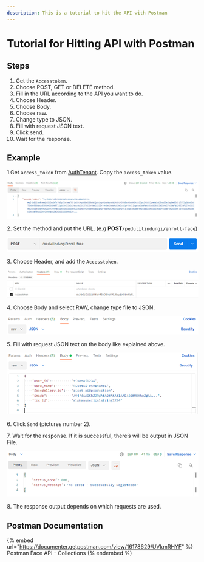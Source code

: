 ```yaml
---
description: This is a tutorial to hit the API with Postman
---
```


# Tutorial for Hitting API with Postman

## Steps

1. Get the `Accesstoken`.
2. Choose POST, GET or DELETE method.
3. Fill in the URL according to the API you want to do.
4. Choose Header.
5. Choose Body.
6. Choose raw.
7. Change type to JSON.
8. Fill with request JSON text.
9. Click send.
10. Wait for the response.

#### &#x20;<a href="#example" id="example"></a>

## Example

1.Get `access_token` from [AuthTenant](broken-reference). Copy the `access_token` value.

![](../.gitbook/assets/access-token.png)

2\. Set the method and put the URL. (e.g **POST**`/pedulilindungi/enroll-face`)

![](../.gitbook/assets/pswpold.png)

3\. Choose Header, and add the `Accesstoken`.

![](../.gitbook/assets/lqp5isc.png)

4\. Choose Body and select RAW, change type file to JSON.

![](../.gitbook/assets/xhqzlkg.png)

5\. Fill with request JSON text on the body like explained above.

![](../.gitbook/assets/ahk0je6.png)

6\. Click `Send` (pictures number 2).

7\. Wait for the response. If it is successful, there’s will be output in JSON File.

![](../.gitbook/assets/yvz1d8c.png)

8\. The response output depends on which requests are used.

## Postman Documentation

{% embed url="https://documenter.getpostman.com/view/16178629/UVkmRHYF" %}
Postman Face API - Collections
{% endembed %}
